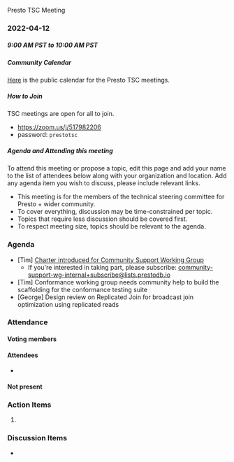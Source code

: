  Presto TSC Meeting

### 2022-04-12
##### 9:00 AM PST to 10:00 AM PST

##### Community Calendar

[Here](https://calendar.google.com/calendar/embed?src=linuxfoundation.org_vrjlva5b0u73ps75fvnv5sasi4%40group.calendar.google.com&ctz=America%2FChicago) is the public calendar for the Presto TSC meetings.

##### How to Join

TSC meetings are open for all to join.

* https://zoom.us/j/517982206
* password: `prestotsc`

##### Agenda and Attending this meeting

To attend this meeting or propose a topic, edit this page and add your name to the list of attendees below along with your organization and location. Add any agenda item you wish to discuss, please include relevant links.

* This meeting is for the members of the technical steering committee for Presto + wider community.
* To cover everything, discussion may be time-constrained per topic.
* Topics that require less discussion should be covered first.
* To respect meeting size, topics should be relevant to the agenda.

### Agenda

* [Tim] [Charter introduced for Community Support Working Group](https://github.com/prestodb/tsc/pull/84)
   * If you're interested in taking part, please subscribe:  community-support-wg-internal+subscribe@lists.prestodb.io
* [Tim] Conformance working group needs community help to build the scaffolding for the conformance testing suite
* [George] Design review on Replicated Join for broadcast join optimization using replicated reads

### Attendance
#### Voting members


#### Attendees

* 

#### Not present

### Action Items
1. 


### Discussion Items

* 
